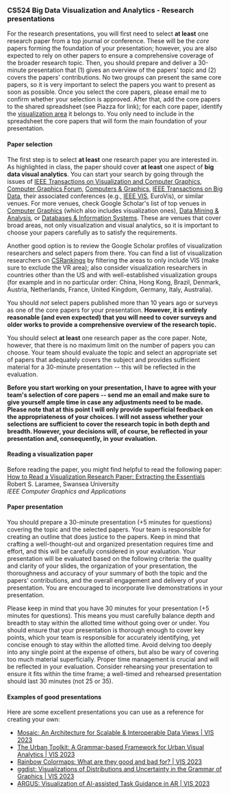 ### CS524 Big Data Visualization and Analytics - Research presentations


For the research presentations, you will first need to select **at least** one research paper from a top journal or conference. These will be the *core* papers forming the foundation of your presentation; however, you are also expected to rely on other papers to ensure a comprehensive coverage of the broader research topic. Then, you should prepare and deliver a 30-minute presentation that (1) gives an overview of the papers' topic and (2) covers the papers' contributions. No two groups can present the same core papers, so it is very important to select the papers you want to present as soon as possible. Once you select the core papers, please email me to confirm whether your selection is approved. After that, add the core papers to the shared spreadsheet (see Piazza for link); for each core paper, identify the [visualization area](https://ieeevis.org/year/2024/info/call-participation/area-model#the-vis-area-model) it belongs to. You only need to include in the spreadsheet the core papers that will form the main foundation of your presentation.

#### Paper selection

The first step is to select **at least** one research paper you are interested in. As highlighted in class, the paper should cover **at least** one aspect of **big data visual analytics**. You can start your search by going through the issues of [IEEE Transactions on Visualization and Computer Graphics](https://ieeexplore.ieee.org/xpl/RecentIssue.jsp?punumber=2945), [Computer Graphics Forum](https://onlinelibrary.wiley.com/journal/14678659), [Computers & Graphics](https://www.sciencedirect.com/journal/computers-and-graphics), [IEEE Transactions on Big Data](https://ieeexplore.ieee.org/xpl/RecentIssue.jsp?punumber=6687317), their associated conferences (e.g., [IEEE VIS](https://ieeevis.org/year/2024/info/call-participation/area-model), EuroVis), or similar venues. For more venues, check Google Scholar's list of top venues in [Computer Graphics](https://scholar.google.com/citations?view_op=top_venues&hl=en&vq=eng_computergraphics) (which also includes visualization ones), [Data Mining & Analysis](https://scholar.google.com/citations?view_op=top_venues&hl=en&vq=eng_datamininganalysis), or [Databases & Information Systems](https://scholar.google.com/citations?view_op=top_venues&hl=en&vq=eng_databasesinformationsystems). These are venues that cover broad areas, not only visualization and visual analytics, so it is important to choose your papers carefully as to satisfy the requirements. 

Another good option is to review the Google Scholar profiles of visualization researchers and select papers from there. You can find a list of visualization researchers on [CSRankings](https://csrankings.org/#/index?visualization&us) by filtering the areas to only include VIS (make sure to exclude the VR area); also consider visualization researchers in countries other than the US and with well-established visualization groups (for example and in no particular order: China, Hong Kong, Brazil, Denmark, Austria, Netherlands, France, United Kingdom, Germany, Italy, Australia).

You should *not* select papers published more than 10 years ago or surveys as one of the core papers for your presentation. **However, it is entirely reasonable (and even expected) that you will need to cover surveys and older works to provide a comprehensive overview of the research topic.**

You should select **at least** one research paper as the core paper. Note, however, that there is no maximum limit on the number of papers you can choose. Your team should evaluate the topic and select an appropriate set of papers that adequately covers the subject and provides sufficient material for a 30-minute presentation -- this will be reflected in the evaluation.

**Before you start working on your presentation, I have to agree with your team's selection of core papers -- send me an email and make sure to give yourself ample time in case any adjustments need to be made. Please note that at this point I will only provide superficial feedback on the appropriateness of your choices. I will not assess whether your selections are sufficient to cover the research topic in both depth and breadth. However, your decisions will, of course, be reflected in your presentation and, consequently, in your evaluation.**

#### Reading a visualization paper

Before reading the paper, you might find helpful to read the following paper:\
[How to Read a Visualization Research Paper: Extracting the Essentials](https://www.computer.org/csdl/magazine/cg/2011/03/mcg2011030078/13rRUynZ5qh)\
Robert S. Laramee, Swansea University\
*IEEE Computer Graphics and Applications*


#### Paper presentation

You should prepare a 30-minute presentation (+5 minutes for questions) covering the topic and the selected papers. Your team is responsible for creating an outline that does justice to the papers. Keep in mind that crafting a well-thought-out and organized presentation requires time and effort, and this will be carefully considered in your evaluation. Your presentation will be evaluated based on the following criteria: the quality and clarity of your slides, the organization of your presentation, the thoroughness and accuracy of your summary of both the topic and the papers' contributions, and the overall engagement and delivery of your presentation. You are encouraged to incorporate live demonstrations in your presentation.

Please keep in mind that you have 30 minutes for your presentation (+5 minutes for questions). This means you must carefully balance depth and breadth to stay within the allotted time without going over or under. You should ensure that your presentation is thorough enough to cover key points, which your team is responsible for accurately identifying, yet concise enough to stay within the allotted time. Avoid delving too deeply into any single point at the expense of others, but also be wary of covering too much material superficially. Proper time management is crucial and will be reflected in your evaluation. Consider rehearsing your presentation to ensure it fits within the time frame; a well-timed and rehearsed presentation should last 30 minutes (not 25 or 35).

#### Examples of good presentations

Here are some excellent presentations you can use as a reference for creating your own:

- [Mosaic: An Architecture for Scalable & Interoperable Data Views | VIS 2023](https://www.youtube.com/watch?v=txIvM1dA3EM)
- [The Urban Toolkit: A Grammar-based Framework for Urban Visual Analytics | VIS 2023](https://www.youtube.com/watch?v=LF27VgtUGQ4)
- [Rainbow Colormaps: What are they good and bad for? | VIS 2023](https://www.youtube.com/watch?v=uqIVnWz_eOY)
- [ggdist: Visualizations of Distributions and Uncertainty in the Grammar of Graphics | VIS 2023 ](https://www.youtube.com/watch?v=htJORACnb54)
- [ARGUS: Visualization of AI-assisted Task Guidance in AR | VIS 2023](https://www.youtube.com/watch?v=qBDonJbkDjQ)
